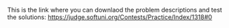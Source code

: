 This is the link where you can downlaod the problem descriptions and test the solutions:
https://judge.softuni.org/Contests/Practice/Index/1318#0
